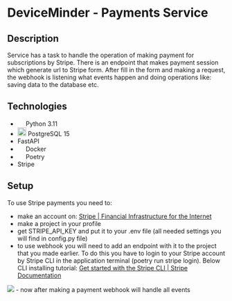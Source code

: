 # DeviceMinder - Payments Service

## Description
<p>
   Service has a task to handle the operation of making payment for subscriptions by Stripe. There is an endpoint that makes payment session which generate url to Stripe form. After fill in the form and making a request, the webhook is listening what events happen and doing operations like: saving data to the database etc.
</p>

## Technologies

<ul>
  <li><img src="https://github.com/mmackowsky/HabitualLife/assets/123114901/8cc0785a-7f2c-4efd-8891-7f796c934ad8" width=15> Python 3.11</li>
  <li><img src="https://github.com/mmackowsky/HabitualLife/assets/123114901/9ffb3ef3-76a6-48da-acf2-787e8062d05e" width=20> PostgreSQL 15</li>
  <li>FastAPI</li>
  <li><img src="https://github.com/mmackowsky/HabitualLife/assets/123114901/3ab3f47d-b088-4473-bec4-330882f78bfb" width=15> Docker</li>
  <li><img src="https://github.com/mmackowsky/HabitualLife/assets/123114901/fd90329c-e363-430a-8593-952ac694c1be" width="15"> Poetry</li>
  <li>Stripe</li>
</ul>

## Setup
To use Stripe payments you need to:
- make an account on: [Stripe | Financial Infrastructure for the Internet](https://stripe.com/en-pl)
- make a project in your profile
- get STRIPE_API_KEY and put it to your .env file (all needed settings you will find in config.py file)
- to use webhook you will need to add an endpoint with it to the project that you made earlier. To do this you have to login to your Stripe account by Stripe CLI in the application terminal (poetry run stripe login). Below CLI installing tutorial: [Get started with the Stripe CLI | Stripe Documentation](https://docs.stripe.com/stripe-cli)
<img src="https://github.com/mmackowsky/dm-payments/assets/123114901/1b1a00ea-0fdd-4fda-bf30-12778507fc41">
- now after making a payment webhook will handle all events

